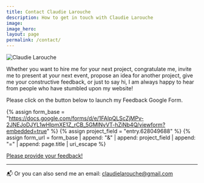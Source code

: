 ```yaml
---
title: Contact Claudie Larouche
description: How to get in touch with Claudie Larouche
image: 
image_hero: 
layout: page
permalink: /contact/
---
```


![Claudie Larouche](https://claudielarouche.com/assets/img/claudie.png)

Whether you want to hire me for your next project, congratulate me, invite me to present at your next event, propose an idea for another project, give me your constructive feedback, or just to say hi, I am always happy to hear from people who have stumbled upon my website!

Please click on the button below to launch my Feedback Google Form. 

{% assign form_base = "https://docs.google.com/forms/d/e/1FAIpQLScZjMPv-2JNEJoDJYL1wHIpmXE1Z_rCB_5GMlNyVT-hZiNb4Q/viewform?embedded=true" %}
{% assign project_field = "entry.628049688" %}
{% assign form_url = form_base | append: "&" | append: project_field | append: "=" | append: page.title | uri_escape %}

<p>
  <a class="btn btn-primary" 
    href="{{ form_url }}" 
    target="_blank" 
    rel="noopener noreferrer">
    Please provide your feedback!
  </a>
</p>

---

📬 Or you can also send me an email: [claudielarouche@gmail.com](mailto:claudielarouche@gmail.com)